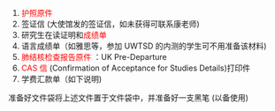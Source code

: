 
1. <font color="#ff0000">护照原件</font>
2. 签证信 (大使馆发的签证信，如未获得可联系康老师) 
3. 研究生在读证明和<font color="#ff0000">成绩单</font>
4. 语言成绩单（如雅思等，参加 UWTSD 的内测的学生可不用准备该材料) 
5. <font color="#ff0000">肺结核检查报告原件 </font>：UK Pre-Departure
6. <font color="#ff0000">CAS 信</font> (Confirmation of Acceptance for Studies Details)打印件 
7. 学费汇款单（如下说明)

准备好文件袋将上述文件置于文件袋中，并准备好一支黑笔 (以备使用)